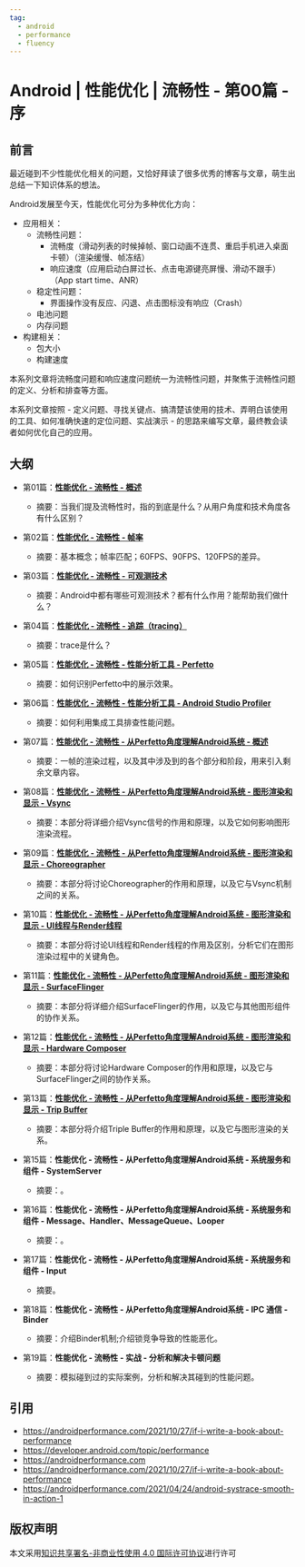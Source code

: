 ```yaml
---
tag:
  - android
  - performance
  - fluency
---
```


# Android | 性能优化 | 流畅性 - 第00篇 - 序

## 前言

最近碰到不少性能优化相关的问题，又恰好拜读了很多优秀的博客与文章，萌生出总结一下知识体系的想法。

Android发展至今天，性能优化可分为多种优化方向：

- 应用相关：
  - 流畅性问题：
    - 流畅度（滑动列表的时候掉帧、窗口动画不连贯、重启手机进入桌面卡顿）（渲染缓慢、帧冻结）
    - 响应速度（应用启动白屏过长、点击电源键亮屏慢、滑动不跟手）（App start time、ANR）
  - 稳定性问题：
    - 界面操作没有反应、闪退、点击图标没有响应（Crash）
  - 电池问题
  - 内存问题
- 构建相关：
  - 包大小
  - 构建速度

本系列文章将流畅度问题和响应速度问题统一为流畅性问题，并聚焦于流畅性问题的定义、分析和排查等方面。

本系列文章按照 - 定义问题、寻找关键点、搞清楚该使用的技术、弄明白该使用的工具、如何准确快速的定位问题、实战演示 - 的思路来编写文章，最终教会读者如何优化自己的应用。

## 大纲

- 第01篇：[**性能优化 - 流畅性 - 概述**](./fluency-01-overview.md)
  - 摘要：当我们提及流畅性时，指的到底是什么？从用户角度和技术角度各有什么区别？

- 第02篇：[**性能优化 - 流畅性 - 帧率**](./fluency-02-fps.md)
  - 摘要：基本概念；帧率匹配；60FPS、90FPS、120FPS的差异。

- 第03篇：[**性能优化 - 流畅性 - 可观测技术**](./fluency-03-observability-technology.md)
  - 摘要：Android中都有哪些可观测技术？都有什么作用？能帮助我们做什么？

- 第04篇：[**性能优化 - 流畅性 - 追踪（tracing）**](./fluency-04-tracing.md)
  - 摘要：trace是什么？

- 第05篇：[**性能优化 - 流畅性 - 性能分析工具 - Perfetto**](./fluency-05-tools-perfetto.md)
  - 摘要：如何识别Perfetto中的展示效果。

- 第06篇：[**性能优化 - 流畅性 - 性能分析工具 - Android Studio Profiler**](./fluency-06-tools-android-profiler.md)
  - 摘要：如何利用集成工具排查性能问题。

- 第07篇：[**性能优化 - 流畅性 - 从Perfetto角度理解Android系统 - 概述**](./fluency-07-perfetto-android-overview.md)
  - 摘要：一帧的渲染过程，以及其中涉及到的各个部分和阶段，用来引入剩余文章内容。

- 第08篇：[**性能优化 - 流畅性 - 从Perfetto角度理解Android系统 - 图形渲染和显示 - Vsync**](./fluency-08-perfetto-android-graphics-vsync.md)
  - 摘要：本部分将详细介绍Vsync信号的作用和原理，以及它如何影响图形渲染流程。

- 第09篇：[**性能优化 - 流畅性 - 从Perfetto角度理解Android系统 - 图形渲染和显示 - Choreographer**](./fluency-09-perfetto-android-graphics-choreographer.md)
  - 摘要：本部分将讨论Choreographer的作用和原理，以及它与Vsync机制之间的关系。

- 第10篇：[**性能优化 - 流畅性 - 从Perfetto角度理解Android系统 - 图形渲染和显示 - UI线程与Render线程**](./fluency-10-perfetto-android-graphics-uithread-and-renderthread.md)
  - 摘要：本部分将讨论UI线程和Render线程的作用及区别，分析它们在图形渲染过程中的关键角色。

- 第11篇：[**性能优化 - 流畅性 - 从Perfetto角度理解Android系统 - 图形渲染和显示 - SurfaceFlinger**](./fluency-11-perfetto-android-graphics-surfaceflinger.md)
  - 摘要：本部分将详细介绍SurfaceFlinger的作用，以及它与其他图形组件的协作关系。

- 第12篇：[**性能优化 - 流畅性 - 从Perfetto角度理解Android系统 - 图形渲染和显示 - Hardware Composer**](./fluency-12-perfetto-android-graphics-hardware-composer.md)
  - 摘要：本部分将讨论Hardware Composer的作用和原理，以及它与SurfaceFlinger之间的协作关系。

- 第13篇：[**性能优化 - 流畅性 - 从Perfetto角度理解Android系统 - 图形渲染和显示 - Trip Buffer**](./fluency-13-perfetto-android-graphics-trip-buffer.md)
  - 摘要：本部分将介绍Triple Buffer的作用和原理，以及它与图形渲染的关系。

- 第15篇：**性能优化 - 流畅性 - 从Perfetto角度理解Android系统 - 系统服务和组件 - SystemServer**
  - 摘要：。

- 第16篇：**性能优化 - 流畅性 - 从Perfetto角度理解Android系统 - 系统服务和组件 - Message、Handler、MessageQueue、Looper**
  - 摘要：。

- 第17篇：**性能优化 - 流畅性 - 从Perfetto角度理解Android系统 - 系统服务和组件 - Input**
  - 摘要。

- 第18篇：**性能优化 - 流畅性 - 从Perfetto角度理解Android系统 - IPC 通信 - Binder**
  - 摘要：介绍Binder机制;介绍锁竞争导致的性能恶化。

- 第19篇：**性能优化 - 流畅性 - 实战 - 分析和解决卡顿问题**
  - 摘要：模拟碰到过的实际案例，分析和解决其碰到的性能问题。

## 引用

- <https://androidperformance.com/2021/10/27/if-i-write-a-book-about-performance>
- <https://developer.android.com/topic/performance>
- <https://androidperformance.com>
- <https://androidperformance.com/2021/10/27/if-i-write-a-book-about-performance>
- <https://androidperformance.com/2021/04/24/android-systrace-smooth-in-action-1>

## 版权声明

本文采用[知识共享署名-非商业性使用 4.0 国际许可协议](https://creativecommons.org/licenses/by-nc/4.0/)进行许可
